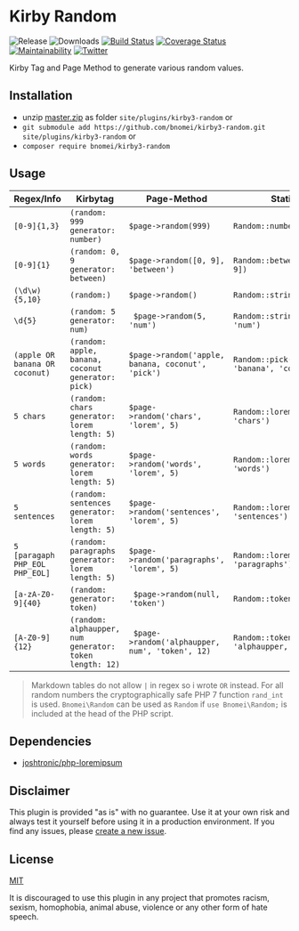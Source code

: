 # Kirby Random

![Release](https://flat.badgen.net/packagist/v/bnomei/kirby3-random?color=ae81ff)
![Downloads](https://flat.badgen.net/packagist/dt/bnomei/kirby3-random?color=272822)
[![Build Status](https://flat.badgen.net/travis/bnomei/kirby3-random)](https://travis-ci.com/bnomei/kirby3-random)
[![Coverage Status](https://flat.badgen.net/coveralls/c/github/bnomei/kirby3-random)](https://coveralls.io/github/bnomei/kirby3-random) 
[![Maintainability](https://flat.badgen.net/codeclimate/maintainability/bnomei/kirby3-random)](https://codeclimate.com/github/bnomei/kirby3-random) 
[![Twitter](https://flat.badgen.net/badge/twitter/bnomei?color=66d9ef)](https://twitter.com/bnomei)


Kirby Tag and Page Method to generate various random values.

## Installation

- unzip [master.zip](https://github.com/bnomei/kirby3-random/archive/master.zip) as folder `site/plugins/kirby3-random` or
- `git submodule add https://github.com/bnomei/kirby3-random.git site/plugins/kirby3-random` or
- `composer require bnomei/kirby3-random`

## Usage

| Regex/Info | Kirbytag | Page-Method | Static |
|-------|----------|-------------|--------|
| `[0-9]{1,3}` | `(random: 999 generator: number)` | `$page->random(999)` | `Random::number(0, 999)` |
| `[0-9]{1}` | `(random: 0, 9 generator: between)` | `$page->random([0, 9], 'between')` | `Random::between([0, 9])` |
| `(\d\w){5,10}` | `(random:)` | `$page->random()` | `Random::string()` |
| `\d{5}` | `(random: 5 generator: num)` | ` $page->random(5, 'num')` | `Random::string(5, 'num')` |
| `(apple OR banana OR coconut)` | `(random: apple, banana, coconut generator: pick)` | `$page->random('apple, banana, coconut', 'pick')` | `Random::pick(['apple', 'banana', 'coconut'])` |
| `5 chars` | `(random: chars generator: lorem length: 5)` | `$page->random('chars', 'lorem', 5)` | `Random::lorem(5, 'chars')` |
| `5 words` | `(random: words generator: lorem length: 5)` | `$page->random('words', 'lorem', 5)` | `Random::lorem(5, 'words')` |
| `5 sentences` | `(random: sentences generator: lorem length: 5)` | `$page->random('sentences', 'lorem', 5)` | `Random::lorem(5, 'sentences')` |
| `5 [paragaph PHP_EOL PHP_EOL]` | `(random: paragraphs generator: lorem length: 5)` | `$page->random('paragraphs', 'lorem', 5)` | `Random::lorem(5, 'paragraphs')` |
| `[a-zA-Z0-9]{40}` | `(random: generator: token)` | ` $page->random(null, 'token')` | `Random::token()` |
| `[A-Z0-9]{12}` | `(random: alphaupper, num generator: token length: 12)` | ` $page->random('alphaupper, num', 'token', 12)` | `Random::token(12, 'alphaupper, num')` |

> Markdown tables do not allow `|` in regex so i wrote ` OR ` instead.
> For all random numbers the cryptographically safe PHP 7 function `rand_int` is used. `Bnomei\Random` can be used as `Random` if `use Bnomei\Random;` is included at the head of the PHP script.

## Dependencies

- [joshtronic/php-loremipsum](https://github.com/joshtronic/php-loremipsum)

## Disclaimer

This plugin is provided "as is" with no guarantee. Use it at your own risk and always test it yourself before using it in a production environment. If you find any issues, please [create a new issue](https://github.com/bnomei/kirby3-random/issues/new).

## License

[MIT](https://opensource.org/licenses/MIT)

It is discouraged to use this plugin in any project that promotes racism, sexism, homophobia, animal abuse, violence or any other form of hate speech.
